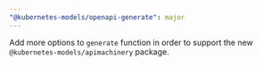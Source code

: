 ```yaml
---
"@kubernetes-models/openapi-generate": major
---
```


Add more options to `generate` function in order to support the new `@kubernetes-models/apimachinery` package.
